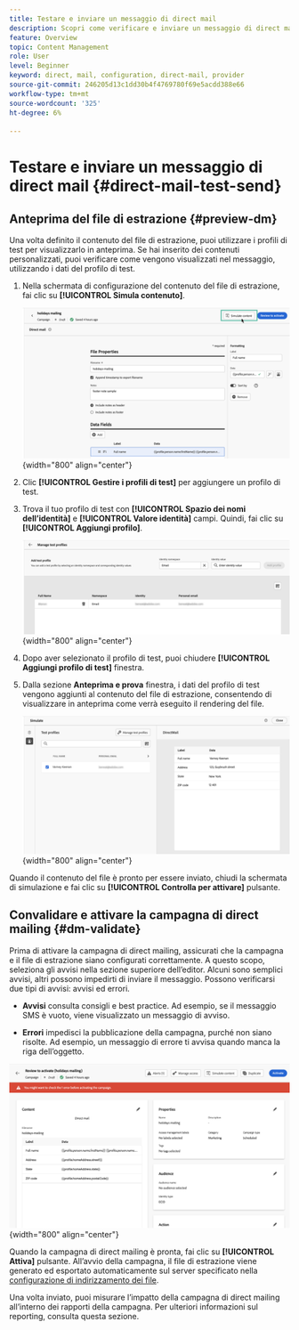 ```yaml
---
title: Testare e inviare un messaggio di direct mail
description: Scopri come verificare e inviare un messaggio di direct mailing in Journey Optimizer
feature: Overview
topic: Content Management
role: User
level: Beginner
keyword: direct, mail, configuration, direct-mail, provider
source-git-commit: 246205d13c1dd30b4f4769780f69e5acdd388e66
workflow-type: tm+mt
source-wordcount: '325'
ht-degree: 6%

---
```


# Testare e inviare un messaggio di direct mail {#direct-mail-test-send}

## Anteprima del file di estrazione {#preview-dm}

Una volta definito il contenuto del file di estrazione, puoi utilizzare i profili di test per visualizzarlo in anteprima. Se hai inserito dei contenuti personalizzati, puoi verificare come vengono visualizzati nel messaggio, utilizzando i dati del profilo di test.

1. Nella schermata di configurazione del contenuto del file di estrazione, fai clic su **[!UICONTROL Simula contenuto]**.

   ![](assets/direct-mail-simulate-button.png){width="800" align="center"}

1. Clic **[!UICONTROL Gestire i profili di test]** per aggiungere un profilo di test.

1. Trova il tuo profilo di test con **[!UICONTROL Spazio dei nomi dell’identità]** e **[!UICONTROL Valore identità]** campi. Quindi, fai clic su **[!UICONTROL Aggiungi profilo]**.

   ![](assets/direct-mail-test-profile.png){width="800" align="center"}

1. Dopo aver selezionato il profilo di test, puoi chiudere **[!UICONTROL Aggiungi profilo di test]** finestra.

1. Dalla sezione **Anteprima e prova** finestra, i dati del profilo di test vengono aggiunti al contenuto del file di estrazione, consentendo di visualizzare in anteprima come verrà eseguito il rendering del file.

   ![](assets/direct-mail-simulate.png){width="800" align="center"}

Quando il contenuto del file è pronto per essere inviato, chiudi la schermata di simulazione e fai clic su **[!UICONTROL Controlla per attivare]** pulsante.

## Convalidare e attivare la campagna di direct mailing {#dm-validate}

Prima di attivare la campagna di direct mailing, assicurati che la campagna e il file di estrazione siano configurati correttamente. A questo scopo, seleziona gli avvisi nella sezione superiore dell’editor. Alcuni sono semplici avvisi, altri possono impedirti di inviare il messaggio. Possono verificarsi due tipi di avvisi: avvisi ed errori.

* **Avvisi** consulta consigli e best practice. Ad esempio, se il messaggio SMS è vuoto, viene visualizzato un messaggio di avviso.

* **Errori** impedisci la pubblicazione della campagna, purché non siano risolte. Ad esempio, un messaggio di errore ti avvisa quando manca la riga dell’oggetto.

![](assets/direct-mail-review.png){width="800" align="center"}

Quando la campagna di direct mailing è pronta, fai clic su **[!UICONTROL Attiva]** pulsante. All’avvio della campagna, il file di estrazione viene generato ed esportato automaticamente sul server specificato nella [configurazione di indirizzamento dei file](../direct-mail/direct-mail-configuration.md).

Una volta inviato, puoi misurare l’impatto della campagna di direct mailing all’interno dei rapporti della campagna. Per ulteriori informazioni sul reporting, consulta questa sezione.

